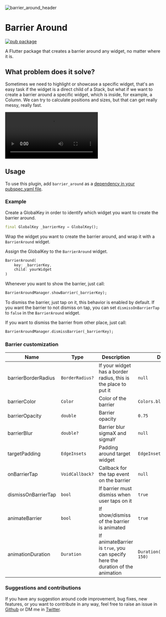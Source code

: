 ![barrier_around_header](https://user-images.githubusercontent.com/36412259/222873183-41b81ec4-90bd-4545-8a29-ab76acb5b40a.png)

# Barrier Around

[![pub package](https://img.shields.io/pub/v/barrier_around.svg)](https://pub.dev/packages/barrier_around)

A Flutter package that creates a barrier around any widget, no matter where it is.

## What problem does it solve?

Sometimes we need to highlight or showcase a specific widget, that's an easy task if the widget is a direct child of a Stack, but what if we want to create a barrier around a specific widget, which is inside, for example, a Column. We can try to calculate positions and sizes, but that can get really messy, really fast.

![View demo video](https://user-images.githubusercontent.com/36412259/222872699-232b9f01-7785-45e8-9bae-0a0ebe759300.mp4)

## Usage

To use this plugin, add `barrier_around` as a [dependency in your pubspec.yaml file](https://flutter.dev/docs/development/platform-integration/platform-channels).

### Example

Create a GlobalKey in order to identify which widget you want to create the barrier around.

```dart
final GlobalKey _barrierKey = GlobalKey();
```

Wrap the widget you want to create the barrier around, and wrap it with a `BarrierAround` widget.

Assign the GlobalKey to the `BarrierAround` widget.

```dart
BarrierAround(
    key: _barrierKey,
    child: yourWidget
)
```

Whenever you want to show the barrier, just call:

```dart
BarrierAroundManager.showBarrier(_barrierKey);
```

To dismiss the barrier, just tap on it, this behavior is enabled by default. If you want the barrier to not dismiss on tap, you can set `dismissOnBarrierTap` to `false` in the `BarrierAround` widget.

If you want to dismiss the barrier from other place, just call:

```dart
BarrierAroundManager.dismissBarrier(_barrierKey);
```

### Barrier customization

| Name                | Type            | Description                                                                     | Default                       |
| ------------------- | --------------- | ------------------------------------------------------------------------------- | ----------------------------- |
| barrierBorderRadius | `BorderRadius?` | If your widget has a border radius, this is the place to put it                 | `null`                        |
| barrierColor        | `Color`         | Color of the barrier                                                            | `Colors.black45`              |
| barrierOpacity      | `double`        | Barrier opacity                                                                 | `0.75`                        |
| barrierBlur         | `double?`       | Barrier blur sigmaX and sigmaY                                                  | `null`                        |
| targetPadding       | `EdgeInsets`    | Padding around target widget                                                    | `EdgeInsets.zero`             |
| onBarrierTap        | `VoidCallback?` | Callback for the tap event on the barrier                                       | `null`                        |
| dismissOnBarrierTap | `bool`          | If barrier must dismiss when user taps on it                                    | `true`                        |
| animateBarrier      | `bool`          | If show/dismiss of the barrier is animated                                      | `true`                        |
| animationDuration   | `Duration`      | If animateBarrier is `true`, you can specify here the duration of the animation | `Duration(milliseconds: 150)` |

### Suggestions and contributions

If you have any suggestion around code improvement, bug fixes, new features, or you want to contribute in any way, feel free to raise an issue in [Github](https://github.com/FlutteristDev/barrier_around) or DM me in [Twitter](https://twitter.com/FlutteristDev).
